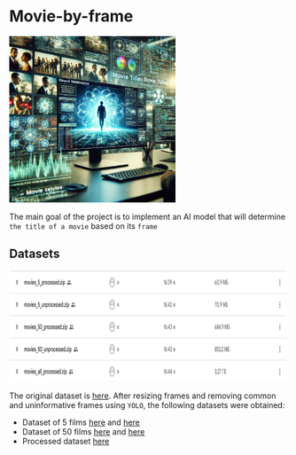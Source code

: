 # Movie-by-frame

<img src="images/preview.png" width="300" height="300" alt="">

The main goal of the project is to implement an AI model that will determine `the title of a movie` based on its `frame`

## Datasets

<img src="images/dataset_screen.png" width="800" height="200" alt="">

The original dataset is [here](https://drive.google.com/file/d/1F3LXcQa8zeuJ7F963i4xr2FRGyIM70Cd/view?usp=sharing). After resizing frames and removing common and uninformative frames using `YOLO`, the following datasets were obtained:

* Dataset of 5 films [here](https://drive.google.com/file/d/1fVZGS58fs-yL5huS6ndM1XP6cq-PAGd8/view?usp=sharing) and [here](https://drive.google.com/file/d/19Qa3092ABX9rybKuyI8QLnE036DOf_Zo/view?usp=sharing)
* Dataset of 50 films [here](https://drive.google.com/file/d/1--6Q00HBevQp6shgiQMf9bvdIcP5i-e7/view?usp=sharing) and [here](https://drive.google.com/file/d/1-6OdfVbgSnfkzpY7JXLYU2sSOM5LDrjE/view?usp=sharing)
* Processed dataset [here](https://drive.google.com/file/d/1-AfgwyKszlHKuAUeqrApnq5A844IcIuR/view?usp=sharing)
